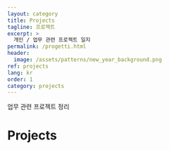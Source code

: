 ```yaml
---
layout: category
title: Projects
tagline: 프로젝트
excerpt: >
  개인 / 업무 관련 프로젝트 일지
permalink: /progetti.html
header:
  image: /assets/patterns/new_year_background.png
ref: projects
lang: kr
order: 1
category: projects
---
```


업무 관련 프로젝트 정리

<h1>Projects</h1>
<div>&nbsp;</div>
